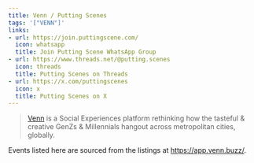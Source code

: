 ```yaml
---
title: Venn / Putting Scenes
tags: '["VENN"]'
links:
- url: https://join.puttingscene.com/
  icon: whatsapp
  title: Join Putting Scene WhatsApp Group
- url: https://www.threads.net/@putting.scenes
  icon: threads
  title: Putting Scenes on Threads
- url: https://x.com/puttingscenes
  icon: x
  title: Putting Scenes on X
--- 
```

> [Venn](https://app.venn.buzz/) is a Social Experiences platform rethinking how
> the tasteful & creative GenZs & Millennials hangout across metropolitan
> cities, globally.

Events listed here are sourced from the listings at <https://app.venn.buzz/>.